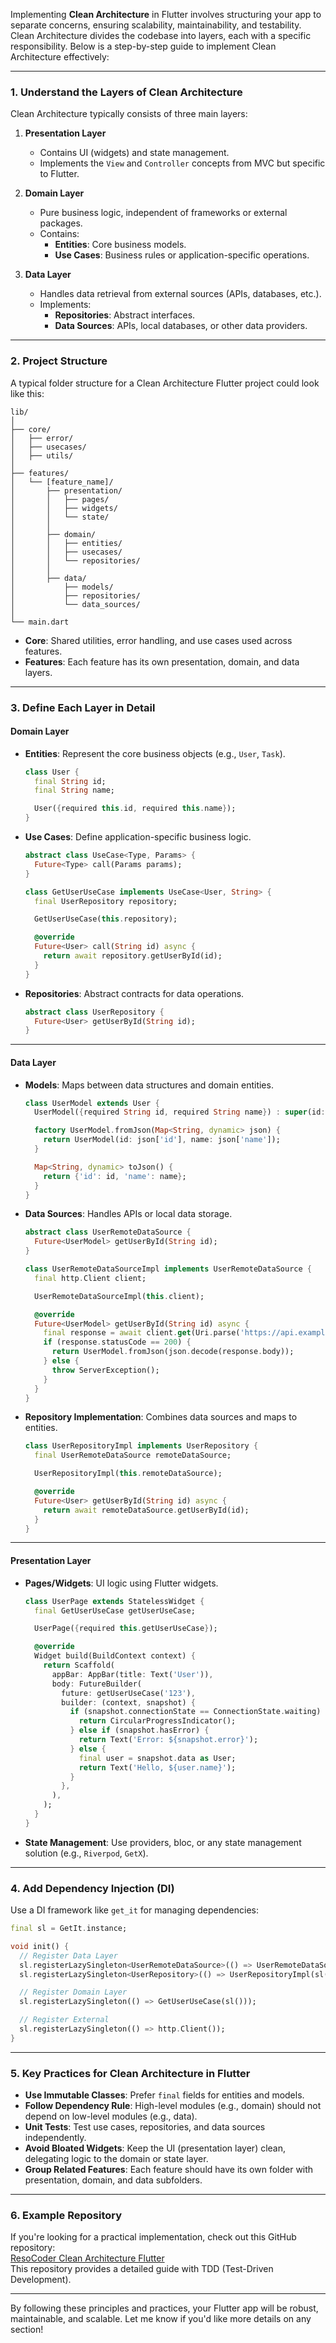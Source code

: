 Implementing **Clean Architecture** in Flutter involves structuring your app to separate concerns, ensuring scalability, maintainability, and testability. Clean Architecture divides the codebase into layers, each with a specific responsibility. Below is a step-by-step guide to implement Clean Architecture effectively:

---

### **1. Understand the Layers of Clean Architecture**

Clean Architecture typically consists of three main layers:

1. **Presentation Layer**

   - Contains UI (widgets) and state management.
   - Implements the `View` and `Controller` concepts from MVC but specific to Flutter.

2. **Domain Layer**

   - Pure business logic, independent of frameworks or external packages.
   - Contains:
     - **Entities**: Core business models.
     - **Use Cases**: Business rules or application-specific operations.

3. **Data Layer**
   - Handles data retrieval from external sources (APIs, databases, etc.).
   - Implements:
     - **Repositories**: Abstract interfaces.
     - **Data Sources**: APIs, local databases, or other data providers.

---

### **2. Project Structure**

A typical folder structure for a Clean Architecture Flutter project could look like this:

```
lib/
│
├── core/
│   ├── error/
│   ├── usecases/
│   ├── utils/
│
├── features/
│   └── [feature_name]/
│       ├── presentation/
│       │   ├── pages/
│       │   ├── widgets/
│       │   └── state/
│       │
│       ├── domain/
│       │   ├── entities/
│       │   ├── usecases/
│       │   └── repositories/
│       │
│       ├── data/
│           ├── models/
│           ├── repositories/
│           └── data_sources/
│
└── main.dart
```

- **Core**: Shared utilities, error handling, and use cases used across features.
- **Features**: Each feature has its own presentation, domain, and data layers.

---

### **3. Define Each Layer in Detail**

#### **Domain Layer**

- **Entities**: Represent the core business objects (e.g., `User`, `Task`).

  ```dart
  class User {
    final String id;
    final String name;

    User({required this.id, required this.name});
  }
  ```

- **Use Cases**: Define application-specific business logic.

  ```dart
  abstract class UseCase<Type, Params> {
    Future<Type> call(Params params);
  }

  class GetUserUseCase implements UseCase<User, String> {
    final UserRepository repository;

    GetUserUseCase(this.repository);

    @override
    Future<User> call(String id) async {
      return await repository.getUserById(id);
    }
  }
  ```

- **Repositories**: Abstract contracts for data operations.
  ```dart
  abstract class UserRepository {
    Future<User> getUserById(String id);
  }
  ```

---

#### **Data Layer**

- **Models**: Maps between data structures and domain entities.

  ```dart
  class UserModel extends User {
    UserModel({required String id, required String name}) : super(id: id, name: name);

    factory UserModel.fromJson(Map<String, dynamic> json) {
      return UserModel(id: json['id'], name: json['name']);
    }

    Map<String, dynamic> toJson() {
      return {'id': id, 'name': name};
    }
  }
  ```

- **Data Sources**: Handles APIs or local data storage.

  ```dart
  abstract class UserRemoteDataSource {
    Future<UserModel> getUserById(String id);
  }

  class UserRemoteDataSourceImpl implements UserRemoteDataSource {
    final http.Client client;

    UserRemoteDataSourceImpl(this.client);

    @override
    Future<UserModel> getUserById(String id) async {
      final response = await client.get(Uri.parse('https://api.example.com/user/$id'));
      if (response.statusCode == 200) {
        return UserModel.fromJson(json.decode(response.body));
      } else {
        throw ServerException();
      }
    }
  }
  ```

- **Repository Implementation**: Combines data sources and maps to entities.

  ```dart
  class UserRepositoryImpl implements UserRepository {
    final UserRemoteDataSource remoteDataSource;

    UserRepositoryImpl(this.remoteDataSource);

    @override
    Future<User> getUserById(String id) async {
      return await remoteDataSource.getUserById(id);
    }
  }
  ```

---

#### **Presentation Layer**

- **Pages/Widgets**: UI logic using Flutter widgets.

  ```dart
  class UserPage extends StatelessWidget {
    final GetUserUseCase getUserUseCase;

    UserPage({required this.getUserUseCase});

    @override
    Widget build(BuildContext context) {
      return Scaffold(
        appBar: AppBar(title: Text('User')),
        body: FutureBuilder(
          future: getUserUseCase('123'),
          builder: (context, snapshot) {
            if (snapshot.connectionState == ConnectionState.waiting) {
              return CircularProgressIndicator();
            } else if (snapshot.hasError) {
              return Text('Error: ${snapshot.error}');
            } else {
              final user = snapshot.data as User;
              return Text('Hello, ${user.name}');
            }
          },
        ),
      );
    }
  }
  ```

- **State Management**: Use providers, bloc, or any state management solution (e.g., `Riverpod`, `GetX`).

---

### **4. Add Dependency Injection (DI)**

Use a DI framework like `get_it` for managing dependencies:

```dart
final sl = GetIt.instance;

void init() {
  // Register Data Layer
  sl.registerLazySingleton<UserRemoteDataSource>(() => UserRemoteDataSourceImpl(sl()));
  sl.registerLazySingleton<UserRepository>(() => UserRepositoryImpl(sl()));

  // Register Domain Layer
  sl.registerLazySingleton(() => GetUserUseCase(sl()));

  // Register External
  sl.registerLazySingleton(() => http.Client());
}
```

---

### **5. Key Practices for Clean Architecture in Flutter**

- **Use Immutable Classes**: Prefer `final` fields for entities and models.
- **Follow Dependency Rule**: High-level modules (e.g., domain) should not depend on low-level modules (e.g., data).
- **Unit Tests**: Test use cases, repositories, and data sources independently.
- **Avoid Bloated Widgets**: Keep the UI (presentation layer) clean, delegating logic to the domain or state layer.
- **Group Related Features**: Each feature should have its own folder with presentation, domain, and data subfolders.

---

### **6. Example Repository**

If you're looking for a practical implementation, check out this GitHub repository:  
[ResoCoder Clean Architecture Flutter](https://github.com/ResoCoder/flutter-tdd-clean-architecture-course)  
This repository provides a detailed guide with TDD (Test-Driven Development).

---

By following these principles and practices, your Flutter app will be robust, maintainable, and scalable. Let me know if you'd like more details on any section!
